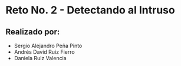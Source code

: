 # Reto No. 2 - Detectando al Intruso
## Realizado por:
* Sergio Alejandro Peña Pinto
* Andrés David Ruiz Fierro
* Daniela Ruiz Valencia
